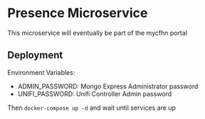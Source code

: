 # Presence Microservice
This microservice will eventually be part of the mycfhn portal

## Deployment
Environment Variables: 
 - ADMIN_PASSWORD: Mongo Express Administrator password
 - UNIFI_PASSWORD: Unifi Controller Admin password


Then `docker-compose up -d` and wait until services are up

